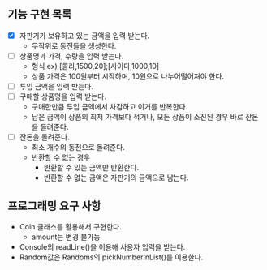 ## 기능 구현 목록
- [x] 자판기가 보유하고 있는 금액을 입력 받는다.
  - 무작위로 동전들을 생성한다.
- [ ] 상품명과 가격, 수량을 입력 받는다.
  - 형식 ex) [콜라,1500,20];[사이다,1000,10]
  - 상품 가격은 100원부터 시작하며, 10원으로 나누어떨어져야 한다.
- [ ] 투입 금액을 입력 받는다.
- [ ] 구매할 상품명을 입력 받는다.
  - 구매한만큼 투입 금액에서 차감하고 이거를 반복한다.
  - 남은 금액이 상품의 최저 가격보다 적거나, 모든 상품이 소진된 경우 바로 잔돈을 돌려준다.
- [ ] 잔돈을 돌려준다.
  - 최소 개수의 동전으로 돌려준다.
  - 반환할 수 없는 경우
    - 반환할 수 있는 금액만 반환한다.
    - 반환할 수 없는 금액은 자판기의 금액으로 남는다.
## 프로그래밍 요구 사항
- Coin 클래스를 활용해서 구현한다.
  - amount는 변경 불가능
- Console의 readLine()을 이용해 사용자 입력을 받는다.
- Random값은 Randoms의 pickNumberInList()를 이용한다.